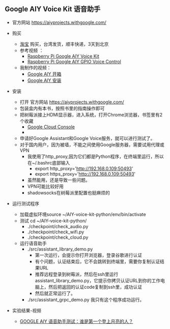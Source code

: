 ## Google AIY Voice Kit 语音助手
- 官方网站 https://aiyprojects.withgoogle.com/

- 购买
	- [淘宝](https://item.taobao.com/item.htm?spm=a1z09.2.0.0.5ff3f977LungAA&id=560254057675&_u=8envdkb13fe) 购买，台湾发货，顺丰快递，3天到北京
	- 参考视频 ：
		- [Raspberry Pi Google AIY Voice Kit](https://www.bilibili.com/video/av16126729/)
		- [Raspberry Pi Google AIY GPIO Voice Control](https://www.bilibili.com/video/av16126179/)
	- 我制作的视频：
		- [Google AIY 开箱](https://www.bilibili.com/video/av16130607/)
		- [Google AIY 安装](https://www.bilibili.com/video/av16132744/)
		
- 安装
	- 打开 官方网站 https://aiyprojects.withgoogle.com/		
	- 包装盒内有本书，按照书里的指南操作即可
	- 把树莓派接上HDMI显示器，进入系统，打开Chrome浏览器，书签里有2个收藏
		- [Google Cloud Console](https://console.cloud.google.com/)
		- []()
	- 申请好Google Assistant和Google Voice服务，就可以进行测试了。
	- 对于国内用户，因为被墙，不能之间使用Google服务器，需要试用代理或VPN
		- 我使用了http_proxy,因为它们都是Python程序，在终端里运行，所以在~/.bashrc底部输入
			- export http_proxy='http://192.168.0.109:50493'
			- export https_proxy='http://192.168.0.109:50493'
		- 虽然能用，还是导致一些问题。
		- VPN可能比较好用
		- shadowsocks在树莓派里配置也挺麻烦的
- 运行测试程序
    - 加载虚拟环境source ~/AIY-voice-kit-python/env/bin/activate
    - 测试 cd ~/AIY-voice-kit-python/
        - ./checkpoint/check_audio.py
        - ./checkpoint/check_wifi.py
        - ./checkpoint/check_cloud.py
    - 运行语音助手
        - ./src/assistant_library_demo.py
            - 第一次运行，会提示你打开浏览器，登录谷歌进行认证
            - 有个问题，认证结束后，它不会跳转到终端里，需要你复制认证结果URL
            - 推荐远程登录到树莓派，然后在ssh里运行assistant_library_demo.py，它提示你拷贝认证URL到你的工作电脑上，然后把返回的认证code复制到ssh里，成功认证
            - 然后就正常运行了。
        - ./src/assistant_grpc_demo.py 我只有这个程序成功运行。
- 实验结果-视频
	- [ GOOGLE AIY 语音助手测试：谁是第一个登上月亮的人？](https://www.bilibili.com/video/av16132773/)